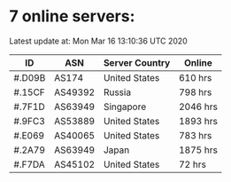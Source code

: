 # 7 online servers:

Latest update at: Mon Mar 16 13:10:36 UTC 2020

| ID | ASN | Server Country | Online |
| -- | --- | -------------- | ------ |
| #.D09B | AS174 | United States | 610 hrs |
| #.15CF | AS49392 | Russia | 798 hrs |
| #.7F1D | AS63949 | Singapore | 2046 hrs |
| #.9FC3 | AS53889 | United States | 1893 hrs |
| #.E069 | AS40065 | United States | 783 hrs |
| #.2A79 | AS63949 | Japan | 1875 hrs |
| #.F7DA | AS45102 | United States | 72 hrs |


